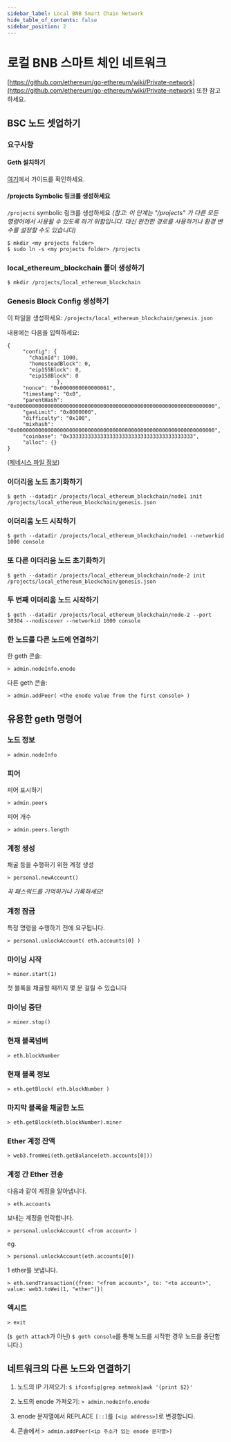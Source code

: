 ```yaml
---
sidebar_label: Local BNB Smart Chain Network
hide_table_of_contents: false
sidebar_position: 2
---
```


# 로컬 BNB 스마트 체인 네트워크

[https://github.com/ethereum/go-ethereum/wiki/Private-network](https://github.com/ethereum/go-ethereum/wiki/Private-network) 또한 참고하세요.


## BSC 노드 셋업하기

### 요구사항
#### Geth 설치하기

[여기](validator/fullnode.md)에서 가이드를 확인하세요.

#### /projects Symbolic 링크를 생성하세요

`/projects` symbolic 링크를 생성하세요
*(참고: 이 단계는 "/projects" 가 다른 모든 명령어에서 사용될 수 있도록 하기 위함입니다. 대신 완전한 경로를 사용하거나 환경 변수를 설정할 수도 있습니다)*

```
$ mkdir <my projects folder>
$ sudo ln -s <my projects folder> /projects
```

### local\_ethereum\_blockchain 폴더 생성하기

```
$ mkdir /projects/local_ethereum_blockchain
```

### Genesis Block Config 생성하기

이 파일을 생성하세요:  `/projects/local_ethereum_blockchain/genesis.json`

내용에는 다음을 입력하세요:

```
{
     "config": {
       "chainId": 1000,
       "homesteadBlock": 0,
       "eip155Block": 0,
       "eip158Block": 0
                },
     "nonce": "0x0000000000000061",
     "timestamp": "0x0",
     "parentHash": "0x0000000000000000000000000000000000000000000000000000000000000000",
     "gasLimit": "0x8000000",
     "difficulty": "0x100",
     "mixhash": "0x0000000000000000000000000000000000000000000000000000000000000000",
     "coinbase": "0x3333333333333333333333333333333333333333",
     "alloc": {}
}
```
([제네시스 파일 정보](https://ethereum.stackexchange.com/a/2377/2040))

### 이더리움 노드 초기화하기

```
$ geth --datadir /projects/local_ethereum_blockchain/node1 init /projects/local_ethereum_blockchain/genesis.json
```

### 이더리움 노드 시작하기

```
$ geth --datadir /projects/local_ethereum_blockchain/node1 --networkid 1000 console
```

### 또 다른 이더리움 노드 초기화하기

```
$ geth --datadir /projects/local_ethereum_blockchain/node-2 init /projects/local_ethereum_blockchain/genesis.json
```

### 두 번째 이더리움 노드 시작하기

```
$ geth --datadir /projects/local_ethereum_blockchain/node-2 --port 30304 --nodiscover --networkid 1000 console
```

### 한 노드를 다른 노드에 연결하기

한 geth 콘솔:

```
> admin.nodeInfo.enode
```

다른 geth 콘솔:

```
> admin.addPeer( <the enode value from the first console> )
```


## 유용한 geth 명령어

### 노드 정보

```
> admin.nodeInfo
```

### 피어

피어 표시하기

```
> admin.peers
```

피어 개수

```
> admin.peers.length
```

### 계정 생성

채굴 등을 수행하기 위한 계정 생성

```
> personal.newAccount()
```

*꼭 패스워드를 기억하거나 기록하세요!*

### 계정 잠금

특정 명령을 수행하기 전에 요구됩니다.

```
> personal.unlockAccount( eth.accounts[0] )
```

### 마이닝 시작

```
> miner.start(1)
```

첫 블록을 채굴할 때까지 몇 분 걸릴 수 있습니다

### 마이닝 중단

```
> miner.stop()
```

### 현재 블록넘버

```
> eth.blockNumber
```

### 현재 블록 정보

```
> eth.getBlock( eth.blockNumber )
```


### 마지막 블록을 채굴한 노드

```
> eth.getBlock(eth.blockNumber).miner
```

### Ether 계정 잔액

```
> web3.fromWei(eth.getBalance(eth.accounts[0]))
```

### 계정 간 Ether 전송

다음과 같이 계정을 알아냅니다.

`> eth.accounts`

보내는 계정을 언락합니다.

`> personal.unlockAccount( <from account> )`

eg.

`> personal.unlockAccount(eth.accounts[0])`

1 ether를 보냅니다.

```
> eth.sendTransaction({from: "<from account>", to: "<to account>", value: web3.toWei(1, "ether")})
```


### 엑시트

```
> exit
```

(`$ geth attach`가 아닌) `$ geth console`를 통해 노드를 시작한 경우 노드를 중단합니다.)



## 네트워크의 다른 노드와 연결하기

1. 노드의 IP 가져오기: `$ ifconfig|grep netmask|awk '{print $2}'`

2. 노드의 enode 가져오기: `> admin.nodeInfo.enode`

3. enode 문자열에서 REPLACE `[::]`를 `[<ip address>]`로 변경합니다.

4. 콘솔에서 `> admin.addPeer(<ip 주소가 있는 enode 문자열>)`


